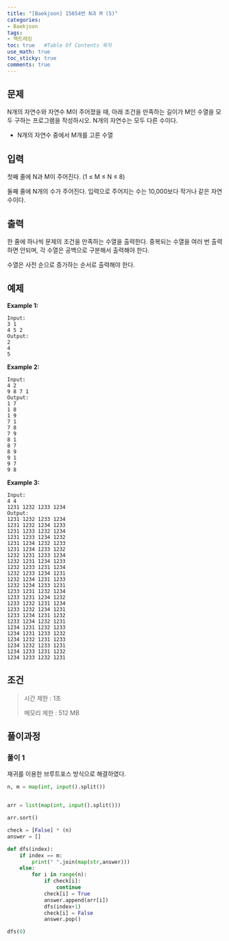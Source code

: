 ```yaml
---
title: "[Baekjoon] 15654번 N과 M (5)"
categories: 
- Baekjoon
tags:
- 백트래킹
toc: true   #Table Of Contents 목차 
use_math: true
toc_sticky: true
comments: true
---
```


## 문제

N개의 자연수와 자연수 M이 주어졌을 때, 아래 조건을 만족하는 길이가 M인 수열을 모두 구하는 프로그램을 작성하시오. N개의 자연수는 모두 다른 수이다.

- N개의 자연수 중에서 M개를 고른 수열

## 입력

첫째 줄에 N과 M이 주어진다. (1 ≤ M ≤ N ≤ 8)

둘째 줄에 N개의 수가 주어진다. 입력으로 주어지는 수는 10,000보다 작거나 같은 자연수이다.

## 출력

한 줄에 하나씩 문제의 조건을 만족하는 수열을 출력한다. 중복되는 수열을 여러 번 출력하면 안되며, 각 수열은 공백으로 구분해서 출력해야 한다.

수열은 사전 순으로 증가하는 순서로 출력해야 한다.

## 예제

**Example 1:**

```
Input: 
3 1
4 5 2
Output: 
2
4
5
```

**Example 2:**

```
Input:
4 2
9 8 7 1
Output:
1 7
1 8
1 9
7 1
7 8
7 9
8 1
8 7
8 9
9 1
9 7
9 8
```

**Example 3:**

```
Input:
4 4
1231 1232 1233 1234
Output:
1231 1232 1233 1234
1231 1232 1234 1233
1231 1233 1232 1234
1231 1233 1234 1232
1231 1234 1232 1233
1231 1234 1233 1232
1232 1231 1233 1234
1232 1231 1234 1233
1232 1233 1231 1234
1232 1233 1234 1231
1232 1234 1231 1233
1232 1234 1233 1231
1233 1231 1232 1234
1233 1231 1234 1232
1233 1232 1231 1234
1233 1232 1234 1231
1233 1234 1231 1232
1233 1234 1232 1231
1234 1231 1232 1233
1234 1231 1233 1232
1234 1232 1231 1233
1234 1232 1233 1231
1234 1233 1231 1232
1234 1233 1232 1231
```

## 조건

> 시간 제한 : 1초
>
> 메모리 제한 : 512 MB

## 풀이과정

### 풀이 1

재귀를 이용한 브루트포스 방식으로 해결하였다.

```python
n, m = map(int, input().split())


arr = list(map(int, input().split()))

arr.sort()

check = [False] * (n)
answer = []

def dfs(index):
    if index == m:
        print(" ".join(map(str,answer)))
    else:
        for i in range(n):
            if check[i]:
                continue
            check[i] = True
            answer.append(arr[i])
            dfs(index+1)
            check[i] = False
            answer.pop()

dfs(0)
```





